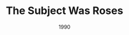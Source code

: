 ---
layout: productions
redirect_from:
- /productions/1990_The_Subject_Was_Roses
title: The Subject Was Roses
date: 1990
featured_image:
Theatre: Players by the Sea
cast:
crew:
- Director: Michael Lipp
---